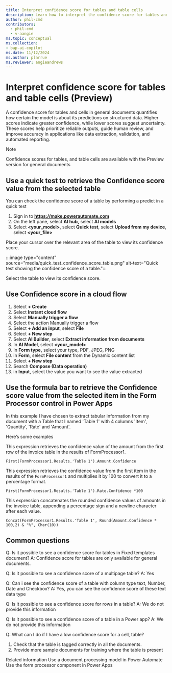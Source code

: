 ```yaml
---
title: Interpret confidence score for tables and table cells
description: Learn how to interpret the confidence score for tables and table cells.
author: phil-cmd
contributors:
  - phil-cmd
  - v-aangie
ms.topic: conceptual
ms.collection: 
- bap-ai-copilot
ms.date: 11/12/2024
ms.author: plarrue
ms.reviewer: angieandrews
---
```


# Interpret confidence score for tables and table cells (Preview)

A confidence score for tables and cells in general documents quantifies how certain the model is about its predictions on structured data. Higher scores indicate greater confidence, while lower scores suggest uncertainty. These scores help prioritize reliable outputs, guide human review, and improve accuracy in applications like data extraction, validation, and automated reporting.

> [!NOTE]
> Confidence scores for tables, and table cells are available with the Preview version for general documents


<!--Please let me know if this is copilot/AI, preview or GA.-->

## Use a quick test to retrieve the Confidence score value from the selected table

You can check the confidence score of a table by performing a predict in a quick test
1.	Sign in to **https://make.powerautomate.com**
2.	On the left pane, select **AI hub,** select **AI models**
3.	Select **<your_model>**, select **Quick test**, select **Upload from my device**, select **<your_file>**

Place your cursor over the relevant area of the table to view its confidence score.

:::image type="content" source="media/quick_test_confidence_score_table.png" alt-text="Quick test showing the confidence score of a table.":::

Select the table to view its confidence score.


## Use Confidence score in a cloud flow

1.	Select **+ Create**
2.	Select **Instant cloud flow**
3.	Select **Manually trigger a flow**
4.	Select the action Manually trigger a flow
5.	Select **+ Add an input**, select **File**
6.	Select **+ New step**
7.	Select **AI Builder**, select **Extract information from documents**
8.	In **AI Model**, select **<your_model>**
9.	In **Form type,** select your type, PDF, JPEG, PNG
10.	in **Form**, select **File conten**t from the Dynamic content list
11.	Select **+ New step**
12.	Search **Compose (Data operation)**
13.	in **Input**, select the value you want to see the value extracted


## Use the formula bar to retrieve the Confidence score value from the selected item in the Form Processor  control in Power Apps

In this example I have chosen to extract tabular information from my document with a Table that I named 'Table 1' with 4 columns 'Item', 'Quantity', 'Rate' and 'Amount'.

Here’s some examples

This expression retrieves the confidence value of the amount from the first row of the invoice table in the results of FormProcessor1.

```power-fx
First(FormProcessor1.Results.'Table 1').Amount.Confidence
```

This expression retrieves the confidence value from the first item in the results of the `FormProcessor1` and multiplies it by 100 to convert it to a percentage format.

```power-fx
First(FormProcessor1.Results.'Table 1').Rate.Confidence *100
```

This expression concatenates the rounded confidence values of amounts in the invoice table, appending a percentage sign and a newline character after each value.

```power-fx
Concat(FormProcessor1.Results.'Table 1', Round(Amount.Confidence * 100,2) & "%", Char(10))
```

## Common questions

Q: Is it possible to see a confidence score for tables in Fixed templates document?
A: Confidence score for tables are only available for general documents.

Q: Is it possible to see a confidence score of a multipage table?
A: Yes

Q: Can i see the confidence score of a table with column type text, Number, Date and Checkbox?
A: Yes, you can see the confidence score of these text data type

Q: Is it possible to see a confidence score for rows in a table?
A: We do not provide this information

Q: Is it possible to see a confidence score of a table in a Power app?
A: We do not provide this information

Q: What can I do if I have a low confidence score for a cell, table?
1.	Check that the table is tagged correctly in all the documents.
2.	Provide more sample documents for training where the table is present


Related information
Use a document processing model in Power Automate
Use the form processor component in Power Apps

